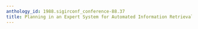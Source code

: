 ```yaml
---
anthology_id: 1988.sigirconf_conference-88.37
title: Planning in an Expert System for Automated Information Retrieval
---
```

